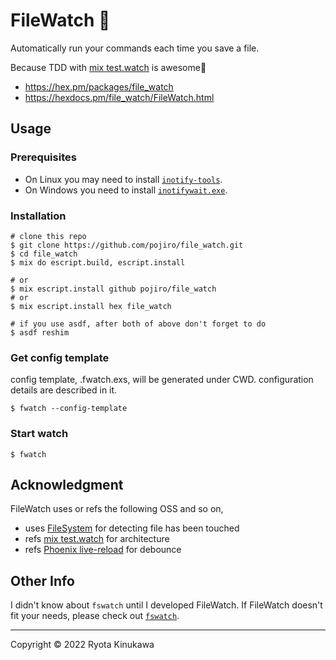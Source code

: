 # FileWatch 👀

Automatically run your commands each time you save a file.

Because TDD with [mix test.watch](https://github.com/lpil/mix-test.watch) is awesome🎉

- https://hex.pm/packages/file_watch
- https://hexdocs.pm/file_watch/FileWatch.html

## Usage

### Prerequisites

- On Linux you may need to install [`inotify-tools`](https://github.com/inotify-tools/inotify-tools).
- On Windows you need to install [`inotifywait.exe`](https://github.com/thekid/inotify-win).

### Installation

```
# clone this repo
$ git clone https://github.com/pojiro/file_watch.git
$ cd file_watch
$ mix do escript.build, escript.install

# or
$ mix escript.install github pojiro/file_watch
# or
$ mix escript.install hex file_watch

# if you use asdf, after both of above don't forget to do
$ asdf reshim
```

### Get config template

config template, .fwatch.exs, will be generated under CWD.
configuration details are described in it.

    $ fwatch --config-template

### Start watch

    $ fwatch

## Acknowledgment

FileWatch uses or refs the following OSS and so on,

- uses [FileSystem](https://github.com/falood/file_system) for detecting file has been touched
- refs [mix test.watch](https://github.com/lpil/mix-test.watch) for architecture
- refs [Phoenix live-reload](https://github.com/phoenixframework/phoenix_live_reload) for debounce

## Other Info

I didn't know about `fswatch` until I developed FileWatch.
If FileWatch doesn't fit your needs, please check out [`fswatch`](https://github.com/emcrisostomo/fswatch).

---

Copyright © 2022 Ryota Kinukawa
